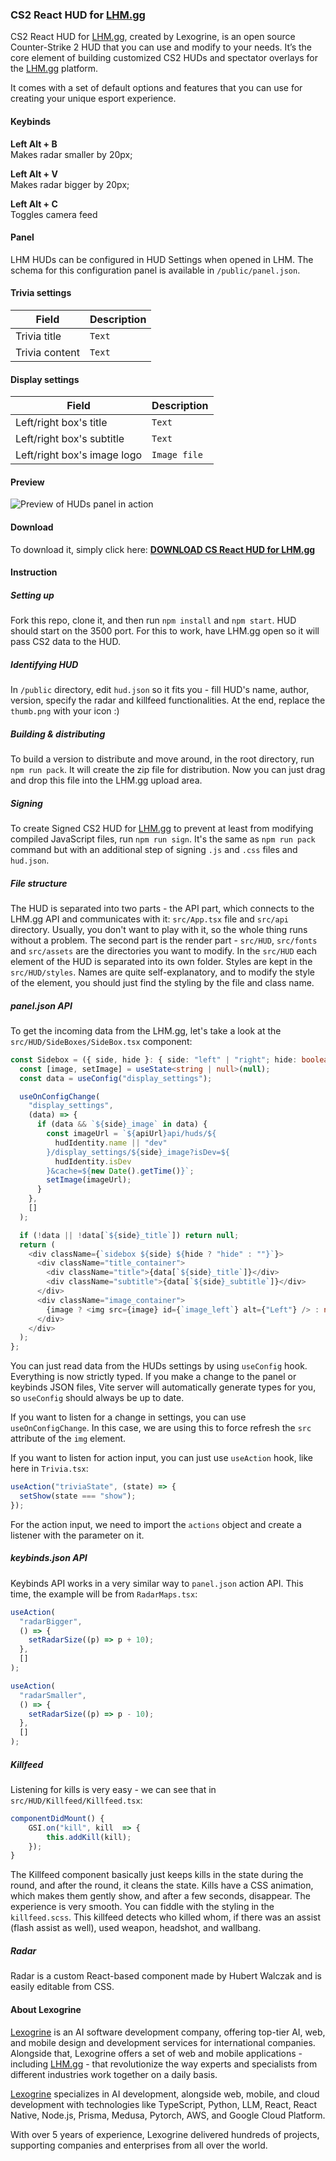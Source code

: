 ### **CS2 React HUD for [LHM.gg](https://LHM.gg)**

CS2 React HUD for [LHM.gg](https://LHM.gg), created by Lexogrine, is an open source Counter-Strike 2 HUD that you can use and modify to your needs. It’s the core element of building customized CS2 HUDs and spectator overlays for the [LHM.gg](https://LHM.gg) platform.

It comes with a set of default options and features that you can use for creating your unique esport experience.

#### **Keybinds**

**Left Alt + B**  
Makes radar smaller by 20px;

**Left Alt + V**  
Makes radar bigger by 20px;

**Left Alt + C**  
Toggles camera feed

#### **Panel**

LHM HUDs can be configured in HUD Settings when opened in LHM. The schema for this configuration panel is available in `/public/panel.json`.

#### Trivia settings

| Field          | Description |
| -------------- | ----------- |
| Trivia title   | `Text`      |
| Trivia content | `Text`      |

#### Display settings

| Field                       | Description  |
| --------------------------- | ------------ |
| Left/right box's title      | `Text`       |
| Left/right box's subtitle   | `Text`       |
| Left/right box's image logo | `Image file` |

#### **Preview**

![Preview of HUDs panel in action](preview.png)

#### **Download**

To download it, simply click here: [**DOWNLOAD CS React HUD for LHM.gg**](https://lhm.gg/download?target=cs2)

#### **Instruction**

##### **Setting up**

Fork this repo, clone it, and then run `npm install` and `npm start`. HUD should start on the 3500 port. For this to work, have LHM.gg open so it will pass CS2 data to the HUD.

##### **Identifying HUD**

In `/public` directory, edit `hud.json` so it fits you - fill HUD's name, author, version, specify the radar and killfeed functionalities. At the end, replace the `thumb.png` with your icon :)

##### **Building & distributing**

To build a version to distribute and move around, in the root directory, run `npm run pack`. It will create the zip file for distribution. Now you can just drag and drop this file into the LHM.gg upload area.

##### **Signing**

To create Signed CS2 HUD for [LHM.gg](https://LHM.gg) to prevent at least from modifying compiled JavaScript files, run `npm run sign`. It's the same as `npm run pack` command but with an additional step of signing `.js` and `.css` files and `hud.json`.

##### **File structure**

The HUD is separated into two parts - the API part, which connects to the LHM.gg API and communicates with it: `src/App.tsx` file and `src/api` directory. Usually, you don't want to play with it, so the whole thing runs without a problem. The second part is the render part - `src/HUD`, `src/fonts` and `src/assets` are the directories you want to modify. In the `src/HUD` each element of the HUD is separated into its own folder. Styles are kept in the `src/HUD/styles`. Names are quite self-explanatory, and to modify the style of the element, you should just find the styling by the file and class name.

##### **panel.json API**

To get the incoming data from the LHM.gg, let's take a look at the `src/HUD/SideBoxes/SideBox.tsx` component:

```typescript
const Sidebox = ({ side, hide }: { side: "left" | "right"; hide: boolean }) => {
  const [image, setImage] = useState<string | null>(null);
  const data = useConfig("display_settings");

  useOnConfigChange(
    "display_settings",
    (data) => {
      if (data && `${side}_image` in data) {
        const imageUrl = `${apiUrl}api/huds/${
          hudIdentity.name || "dev"
        }/display_settings/${side}_image?isDev=${
          hudIdentity.isDev
        }&cache=${new Date().getTime()}`;
        setImage(imageUrl);
      }
    },
    []
  );

  if (!data || !data[`${side}_title`]) return null;
  return (
    <div className={`sidebox ${side} ${hide ? "hide" : ""}`}>
      <div className="title_container">
        <div className="title">{data[`${side}_title`]}</div>
        <div className="subtitle">{data[`${side}_subtitle`]}</div>
      </div>
      <div className="image_container">
        {image ? <img src={image} id={`image_left`} alt={"Left"} /> : null}
      </div>
    </div>
  );
};
```

You can just read data from the HUDs settings by using `useConfig` hook. Everything is now strictly typed. If you make a change to the panel or keybinds JSON files, Vite server will automatically generate types for you, so `useConfig` should always be up to date.

If you want to listen for a change in settings, you can use `useOnConfigChange`. In this case, we are using this to force refresh the `src` attribute of the `img` element.

If you want to listen for action input, you can just use `useAction` hook, like here in `Trivia.tsx`:

```typescript
useAction("triviaState", (state) => {
  setShow(state === "show");
});
```

For the action input, we need to import the `actions` object and create a listener with the parameter on it.

##### **keybinds.json API**

Keybinds API works in a very similar way to `panel.json` action API. This time, the example will be from `RadarMaps.tsx`:

```typescript
useAction(
  "radarBigger",
  () => {
    setRadarSize((p) => p + 10);
  },
  []
);

useAction(
  "radarSmaller",
  () => {
    setRadarSize((p) => p - 10);
  },
  []
);
```

##### **Killfeed**

Listening for kills is very easy - we can see that in `src/HUD/Killfeed/Killfeed.tsx`:

```javascript
componentDidMount() {
	GSI.on("kill", kill  => {
		this.addKill(kill);
	});
}
```

The Killfeed component basically just keeps kills in the state during the round, and after the round, it cleans the state. Kills have a CSS animation, which makes them gently show, and after a few seconds, disappear. The experience is very smooth. You can fiddle with the styling in the `killfeed.scss`. This killfeed detects who killed whom, if there was an assist (flash assist as well), used weapon, headshot, and wallbang.

##### **Radar**

Radar is a custom React-based component made by Hubert Walczak and is easily editable from CSS.

#### **About Lexogrine**

[Lexogrine](https://lexogrine.com) is an AI software development company, offering top-tier AI, web, and mobile design and development services for international companies. Alongside that, Lexogrine offers a set of web and mobile applications - including [LHM.gg](https://LHM.gg) - that revolutionize the way experts and specialists from different industries work together on a daily basis.

[Lexogrine](https://lexogrine.com) specializes in AI development, alongside web, mobile, and cloud development with technologies like TypeScript, Python, LLM, React, React Native, Node.js, Prisma, Medusa, Pytorch, AWS, and Google Cloud Platform.

With over 5 years of experience, Lexogrine delivered hundreds of projects, supporting companies and enterprises from all over the world.

